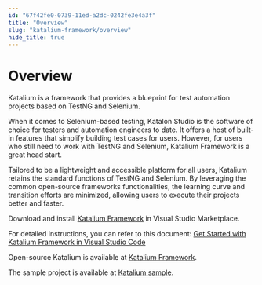 ```yaml
---
id: "67f42fe0-0739-11ed-a2dc-0242fe3e4a3f"
title: "Overview"
slug: "katalium-framework/overview"
hide_title: true
---
```


# <a id="id_1" class="anchor_top_offset"/><a id="ariaid-title1" class="anchor_top_offset"/>Overview

<p xmlns="http://www.w3.org/1999/xhtml" className="p">Katalium is a framework that provides a blueprint for test   automation projects based on TestNG and Selenium.</p> 
<p xmlns="http://www.w3.org/1999/xhtml" className="p">When it comes to Selenium-based testing, Katalon Studio is the   software of choice for testers and automation engineers to date. It   offers a host of built-in features that simplify building test   cases for users. However, for users who still need to work with   TestNG and Selenium, Katalium Framework is a great head start.</p> 
<p xmlns="http://www.w3.org/1999/xhtml" className="p">Tailored to be a lightweight and accessible platform for all   users, Katalium retains the standard functions of TestNG and   Selenium. By leveraging the common open-source frameworks   functionalities, the learning curve and transition efforts are   minimized, allowing users to execute their projects better and   faster.</p> 
<p xmlns="http://www.w3.org/1999/xhtml" className="p">Download and install <a className="xref j-external-link" href="https://marketplace.visualstudio.com/items?itemName=katalon-llc.katalium" target="_blank">Katalium     Framework</a> in Visual Studio Marketplace.</p> 
<p xmlns="http://www.w3.org/1999/xhtml" className="p">For detailed instructions, you can refer to this document: <a className="xref" href="/docs/katalium-framework/get-started/in-visual-studio-code">Get Started with Katalium Framework in Visual Studio Code</a></p> 
<p xmlns="http://www.w3.org/1999/xhtml" className="p">Open-source Katalium is available at   <a className="xref j-external-link" href="https://github.com/katalon-studio/katalium" target="_blank">Katalium Framework</a>.</p> 
<p xmlns="http://www.w3.org/1999/xhtml" className="p">The sample project is available at   <a className="xref j-external-link" href="https://github.com/katalon-studio/katalium-sample" target="_blank">Katalium sample</a>.</p> 
